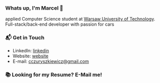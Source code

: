 ### Whats up, I'm Marcel 👋
applied Computer Science student at [Warsaw University of Technology](https://www.pw.edu.pl/engpw). Full-stack/back-end developer with passion for cars

### 📬 Get in Touch

- LinkedIn: [linkedin](https://www.linkedin.com/in/marcel-czuryszkiewicz-38ba36172/)
- Website:  [website](https://winterodin.vcraft.pl/)
- E-mail: cczuryszkiewicz@gmail.com

### 📚 Looking for my Resume? E-Mail me!


